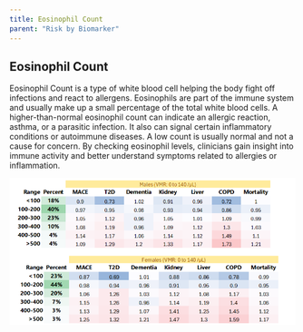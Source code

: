 ```yaml
---
title: Eosinophil Count
parent: "Risk by Biomarker"
---
```



## Eosinophil Count


Eosinophil Count is a type of white blood cell helping the body fight off infections and react to allergens. Eosinophils are part of the immune system and usually make up a small percentage of the total white blood cells. A higher-than-normal eosinophil count can indicate an allergic reaction, asthma, or a parasitic infection. It also can signal certain inflammatory conditions or autoimmune diseases. A low count is usually normal and not a cause for concern. By checking eosinophil levels, clinicians gain insight into immune activity and better understand symptoms related to allergies or inflammation.


![Eosinophil Countrr](/assets/images/rr_eosinophils.png)





